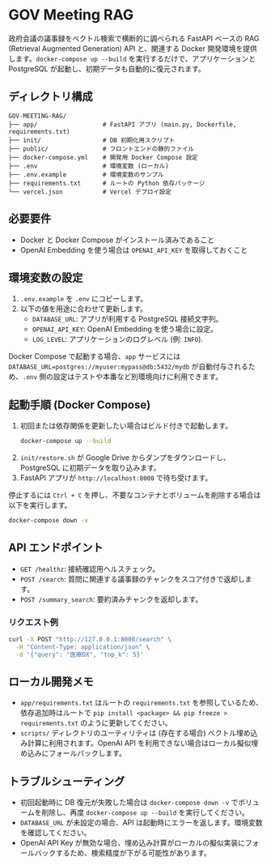 ﻿# GOV Meeting RAG

政府会議の議事録をベクトル検索で横断的に調べられる FastAPI ベースの RAG (Retrieval Augmented Generation) API と、関連する Docker 開発環境を提供します。`docker-compose up --build` を実行するだけで、アプリケーションと PostgreSQL が起動し、初期データも自動的に復元されます。

## ディレクトリ構成
```
GOV-MEETING-RAG/
├── app/                  # FastAPI アプリ (main.py, Dockerfile, requirements.txt)
├── init/                 # DB 初期化用スクリプト
├── public/               # フロントエンドの静的ファイル
├── docker-compose.yml    # 開発用 Docker Compose 設定
├── .env                  # 環境変数 (ローカル)
├── .env.example          # 環境変数のサンプル
├── requirements.txt      # ルートの Python 依存パッケージ
└── vercel.json           # Vercel デプロイ設定
```

## 必要要件
- Docker と Docker Compose がインストール済みであること
- OpenAI Embedding を使う場合は `OPENAI_API_KEY` を取得しておくこと

## 環境変数の設定
1. `.env.example` を `.env` にコピーします。
2. 以下の値を用途に合わせて更新します。
   - `DATABASE_URL`: アプリが利用する PostgreSQL 接続文字列。
   - `OPENAI_API_KEY`: OpenAI Embedding を使う場合に設定。
   - `LOG_LEVEL`: アプリケーションのログレベル (例: `INFO`).

Docker Compose で起動する場合、`app` サービスには `DATABASE_URL=postgres://myuser:mypass@db:5432/mydb` が自動付与されるため、`.env` 側の設定はテストや本番など別環境向けに利用できます。

## 起動手順 (Docker Compose)
1. 初回または依存関係を更新したい場合はビルド付きで起動します。
   ```bash
   docker-compose up --build
   ```
2. `init/restore.sh` が Google Drive からダンプをダウンロードし、PostgreSQL に初期データを取り込みます。
3. FastAPI アプリが `http://localhost:8000` で待ち受けます。

停止するには `Ctrl + C` を押し、不要なコンテナとボリュームを削除する場合は以下を実行します。
```bash
docker-compose down -v
```

## API エンドポイント
- `GET /healthz`: 接続確認用ヘルスチェック。
- `POST /search`: 質問に関連する議事録のチャンクをスコア付きで返却します。
- `POST /summary_search`: 要約済みチャンクを返却します。

### リクエスト例
```bash
curl -X POST "http://127.0.0.1:8000/search" \
  -H "Content-Type: application/json" \
  -d '{"query": "医療DX", "top_k": 5}'
```

## ローカル開発メモ
- `app/requirements.txt` はルートの `requirements.txt` を参照しているため、依存追加時はルートで `pip install <package> && pip freeze > requirements.txt` のように更新してください。
- `scripts/` ディレクトリのユーティリティは (存在する場合) ベクトル埋め込み計算に利用されます。OpenAI API を利用できない場合はローカル擬似埋め込みにフォールバックします。

## トラブルシューティング
- 初回起動時に DB 復元が失敗した場合は `docker-compose down -v` でボリュームを削除し、再度 `docker-compose up --build` を実行してください。
- `DATABASE_URL` が未設定の場合、API は起動時にエラーを返します。環境変数を確認してください。
- OpenAI API Key が無効な場合、埋め込み計算がローカルの擬似実装にフォールバックするため、検索精度が下がる可能性があります。
